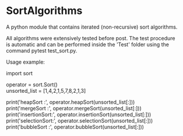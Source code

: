 # SortAlgorithms
A python module that contains iterated (non-recursive) sort algorithms.<br />

All algorithms were extensively tested before post. The test procedure <br />
is automatic and can be performed inside the 'Test' folder using the <br />
command pytest test_sort.py.

Usage example:

import sort

operator = sort.Sort()<br />
unsorted_list = [1,4,2,1,5,7,8,2,1,3]

print('heapSort     :', operator.heapSort(unsorted_list[:]))<br />
print('mergeSort    :', operator.mergeSort(unsorted_list[:]))<br />
print('insertionSort:', operator.insertionSort(unsorted_list[:]))<br />
print('selectionSort:', operator.selectionSort(unsorted_list[:]))<br />
print('bubbleSort   :', operator.bubbleSort(unsorted_list[:]))

